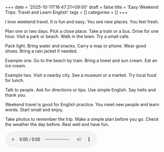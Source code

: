 +++
date = '2025-10-11T16:47:21+09:00'
draft = false
title = 'Easy Weekend Trips: Travel and Learn English'
tags = []
categories = []
+++

I love weekend travel.
It is fun and easy.
You see new places.
You feel fresh.

Plan one or two days.
Pick a close place.
Take a train or a bus.
Drive for one hour.
Visit a park or beach.
Walk in the town.
Try a small cafe.

Pack light.
Bring water and snacks.
Carry a map or phone.
Wear good shoes.
Bring a rain jacket if needed.

Example one.
Go to the beach by train.
Bring a towel and sun cream.
Eat an ice cream.

Example two.
Visit a nearby city.
See a museum or a market.
Try local food for lunch.

Talk to people.
Ask for directions or tips.
Use simple English.
Say hello and thank you.

Weekend travel is good for English practice.
You meet new people and learn words.
Start small and enjoy.

Take photos to remember the trip.
Make a simple plan before you go.
Check the weather the day before.
Rest well and have fun.

<audio controls><source src="/poem-blog/audio/2025-10-11-164721-weekend-travel.mp3" type="audio/mpeg">Your browser does not support the audio element.</audio>
